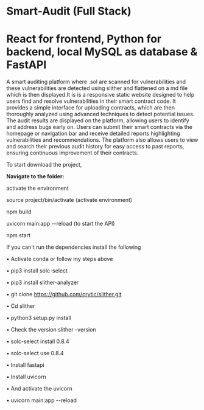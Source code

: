 # Smart-Audit (Full Stack)
# React for frontend, Python for backend, local MySQL as database & FastAPI
A smart auditing platform where .sol are scanned for vulnerabilities and these  vulnerabilities are detected using slither and flattened on a md file which is then displayed.It is is a responsive static website designed to help users find and resolve vulnerabilities in their smart contract code. It provides a simple interface for uploading contracts, which are then thoroughly analyzed using advanced techniques to detect potential issues. The audit results are displayed on the platform, allowing users to identify and address bugs early on. Users can submit their smart contracts via the homepage or navigation bar and receive detailed reports highlighting vulnerabilities and recommendations. The platform also allows users to view and search their previous audit history for easy access to past reports, ensuring continuous improvement of their contracts.


To start download the project,

 **Navigate to the folder:**
 
activate the environment 

source project/bin/activate (activate environment)

npm build

uvicorn main:app --reload (to start the API)

npm start

If you can't run the dependencies install the following

•	Activate conda or follow my steps above

•	pip3 install solc-select

•	pip3 install slither-analyzer

•	git clone https://github.com/crytic/slither.git 

•	Cd slither 

•	python3 setup.py install

•	Check the version slither –version

•	solc-select install 0.8.4

•	solc-select use 0.8.4

•	Install fastapi

•	Install uvicorn

•	And activate the uvicorn

•	uvicorn main:app --reload
